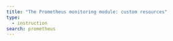 ```yaml
---
title: "The Prometheus monitoring module: custom resources"
type:
  - instruction
search: prometheus
---
```


<!-- SCHEMA -->
